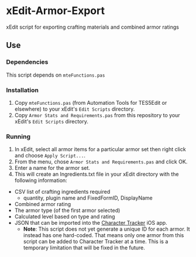 # xEdit-Armor-Export

xEdit script for exporting crafting materials and combined armor ratings

## Use

### Dependencies

This script depends on `mteFunctions.pas`

### Installation

1. Copy `mteFunctions.pas` (from Automation Tools for TES5Edit or elsewhere) to your xEdit's `Edit Scripts` directory.
1. Copy `Armor Stats and Requirements.pas` from this repository to your xEdit's `Edit Scripts` directory.

### Running

1. In xEdit, select all armor items for a particular armor set then right click and choose `Apply Script...`.
1. From the menu, chose `Armor Stats and Requirements.pas` and click OK.
1. Enter a name for the armor set.
1. This will create an Ingredients.txt file in your xEdit directory with the following information:

* CSV list of crafting ingredients required
	* quantity, plugin name and FixedFormID, DisplayName
* Combined armor rating
* The armor type (of the first armor selected)
* Calculated level based on type and rating
* JSON that can be imported into the [Character Tracker](https://github.com/Isvvc/Character-Tracker) iOS app.
	* **Note**: This script does not yet generate a unique ID for each armor. It instead has one hard-coded. That means only one armor from this script can be added to Character Tracker at a time. This is a temporary limitation that will be fixed in the future.
